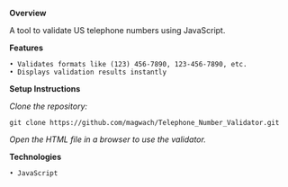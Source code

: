 **Overview**

A tool to validate US telephone numbers using JavaScript.

**Features**

    • Validates formats like (123) 456-7890, 123-456-7890, etc.
    • Displays validation results instantly

**Setup Instructions**

_Clone the repository:_

    git clone https://github.com/magwach/Telephone_Number_Validator.git  
    
_Open the HTML file in a browser to use the validator._

**Technologies**

    • JavaScript
